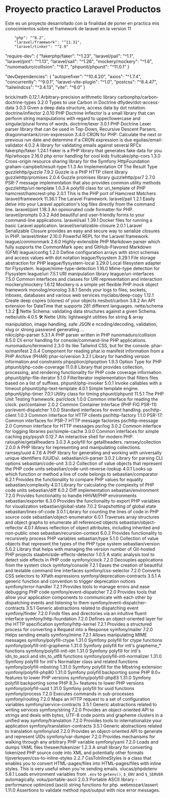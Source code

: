 # Proyecto practico Laravel Productos

Este es un proyecto desarrollado con la finalidad de poner en practica mis conocimientos sobre el framework de laravel en la version 11
       
        "php": "^8.2",
        "laravel/framework": "^11.31",
        "laravel/tinker": "^2.9"

 "require-dev": {
        "fakerphp/faker": "^1.23",
        "laravel/pail": "^1.1",
        "laravel/pint": "^1.13",
        "laravel/sail": "^1.26",
        "mockery/mockery": "^1.6",
        "nunomaduro/collision": "^8.1",
        "phpunit/phpunit": "^11.0.1"
    }

"devDependencies": {
        "autoprefixer": "^10.4.20",
        "axios": "^1.7.4",
        "concurrently": "^9.0.1",
        "laravel-vite-plugin": "^1.0",
        "postcss": "^8.4.47",
        "tailwindcss": "^3.4.13",
        "vite": "^6.0"
    }


brick/math                         0.12.1  Arbitrary-precision arithmetic library
carbonphp/carbon-doctrine-types    3.2.0   Types to use Carbon in Doctrine
dflydev/dot-access-data            3.0.3   Given a deep data structure, access data by dot notation.
doctrine/inflector                 2.0.10  PHP Doctrine Inflector is a small library that can perform string manipulations with regard to upper/lowercase and singular/plural forms of words.
doctrine/lexer                     3.0.1   PHP Doctrine Lexer parser library that can be used in Top-Down, Recursive Descent Parsers.
dragonmantank/cron-expression      3.4.0   CRON for PHP: Calculate the next or previous run date and determine if a CRON expression is due
egulias/email-validator            4.0.2   A library for validating emails against several RFCs
fakerphp/faker                     1.24.1  Faker is a PHP library that generates fake data for you.
filp/whoops                        2.16.0  php error handling for cool kids
fruitcake/php-cors                 1.3.0   Cross-origin resource sharing library for the Symfony HttpFoundation
graham-campbell/result-type        1.1.3   An Implementation Of The Result Type
guzzlehttp/guzzle                  7.9.2   Guzzle is a PHP HTTP client library
guzzlehttp/promises                2.0.4   Guzzle promises library
guzzlehttp/psr7                    2.7.0   PSR-7 message implementation that also provides common utility methods
guzzlehttp/uri-template            1.0.3   A polyfill class for uri_template of PHP
hamcrest/hamcrest-php              2.0.1   This is the PHP port of Hamcrest Matchers
laravel/framework                  11.36.1 The Laravel Framework.
laravel/pail                       1.2.1   Easily delve into your Laravel application's log files directly from the command line.
laravel/pint                       1.18.3  An opinionated code formatter for PHP.
laravel/prompts                    0.3.2   Add beautiful and user-friendly forms to your command-line applications.
laravel/sail                       1.39.1  Docker files for running a basic Laravel application.
laravel/serializable-closure       2.0.1   Laravel Serializable Closure provides an easy and secure way to serialize closures in PHP.
laravel/tinker                     2.10.0  Powerful REPL for the Laravel framework.
league/commonmark                  2.6.0   Highly-extensible PHP Markdown parser which fully supports the CommonMark spec and GitHub-Flavored Markdown (GFM)
league/config                      1.2.0   Define configuration arrays with strict schemas and access values with dot notation
league/flysystem                   3.29.1  File storage abstraction for PHP
league/flysystem-local             3.29.0  Local filesystem adapter for Flysystem.
league/mime-type-detection         1.16.0  Mime-type detection for Flysystem
league/uri                         7.5.1   URI manipulation library
league/uri-interfaces              7.5.0   Common interfaces and classes for URI representation and interaction
mockery/mockery                    1.6.12  Mockery is a simple yet flexible PHP mock object framework
monolog/monolog                    3.8.1   Sends your logs to files, sockets, inboxes, databases and various web services
myclabs/deep-copy                  1.12.1  Create deep copies (clones) of your objects
nesbot/carbon                      3.8.2   An API extension for DateTime that supports 281 different languages.
nette/schema                       1.3.2   📐 Nette Schema: validating data structures against a given Schema.
nette/utils                        4.0.5   🛠  Nette Utils: lightweight utilities for string & array manipulation, image handling, safe JSON e ncoding/decoding, validation, slug or strong password generating ...     
nikic/php-parser                   5.3.1   A PHP parser written in PHP
nunomaduro/collision               8.5.0   Cli error handling for console/command-line PHP applications.
nunomaduro/termwind                2.3.0   Its like Tailwind CSS, but for the console.
phar-io/manifest                   2.0.4   Component for reading phar.io manifest information from a PHP Archive (PHAR)
phar-io/version                    3.2.1   Library for handling version information and constraints
phpoption/phpoption                1.9.3   Option Type for PHP
phpunit/php-code-coverage          11.0.8  Library that provides collection, processing, and rendering functionality for PHP code coverage information.
phpunit/php-file-iterator          5.1.0   FilterIterator implementation that filters files based on a list of suffixes.
phpunit/php-invoker                5.0.1   Invoke callables with a timeout
phpunit/php-text-template          4.0.1   Simple template engine.
phpunit/php-timer                  7.0.1   Utility class for timing
phpunit/phpunit                    11.5.1  The PHP Unit Testing framework.
psr/clock                          1.0.0   Common interface for reading the clock.
psr/container                      2.0.2   Common Container Interface (PHP FIG PSR-11)
psr/event-dispatcher               1.0.0   Standard interfaces for event handling.
psr/http-client                    1.0.3   Common interface for HTTP clients
psr/http-factory                   1.1.0   PSR-17: Common interfaces for PSR-7 HTTP message factories
psr/http-message                   2.0     Common interface for HTTP messages
psr/log                            3.0.2   Common interface for logging libraries
psr/simple-cache                   3.0.0   Common interfaces for simple caching
psy/psysh                          0.12.7  An interactive shell for modern PHP.
ralouphie/getallheaders            3.0.3   A polyfill for getallheaders.
ramsey/collection                  2.0.0   A PHP library for representing and manipulating collections.
ramsey/uuid                        4.7.6   A PHP library for generating and working with universally unique identifiers (UUIDs).
sebastian/cli-parser               3.0.2   Library for parsing CLI options
sebastian/code-unit                3.0.2   Collection of value objects that represent the PHP code units
sebastian/code-unit-reverse-lookup 4.0.1   Looks up which function or method a line of code belongs to
sebastian/comparator               6.2.1   Provides the functionality to compare PHP values for equality
sebastian/complexity               4.0.1   Library for calculating the complexity of PHP code units
sebastian/diff                     6.0.2   Diff implementation
sebastian/environment              7.2.0   Provides functionality to handle HHVM/PHP environments
sebastian/exporter                 6.3.0   Provides the functionality to export PHP variables for visualization
sebastian/global-state             7.0.2   Snapshotting of global state
sebastian/lines-of-code            3.0.1   Library for counting the lines of code in PHP source code
sebastian/object-enumerator        6.0.1   Traverses array structures and object graphs to enumerate all referenced objects
sebastian/object-reflector         4.0.1   Allows reflection of object attributes, including inherited and non-public ones
sebastian/recursion-context        6.0.2   Provides functionality to recursively process PHP variables
sebastian/type                     5.1.0   Collection of value objects that represent the types of the PHP type system
sebastian/version                  5.0.2   Library that helps with managing the version number of Git-hosted PHP projects
staabm/side-effects-detector       1.0.5   A static analysis tool to detect side effects in PHP code
symfony/clock                      7.2.0   Decouples applications from the system clock
symfony/console                    7.2.1   Eases the creation of beautiful and testable command line interfaces
symfony/css-selector               7.2.0   Converts CSS selectors to XPath expressions
symfony/deprecation-contracts      3.5.1   A generic function and convention to trigger deprecation notices
symfony/error-handler              7.2.1   Provides tools to manage errors and ease debugging PHP code
symfony/event-dispatcher           7.2.0   Provides tools that allow your application components to communicate with each other by dispatching events and listening to them
symfony/event-dispatcher-contracts 3.5.1   Generic abstractions related to dispatching event
symfony/finder                     7.2.0   Finds files and directories via an intuitive fluent interface
symfony/http-foundation            7.2.0   Defines an object-oriented layer for the HTTP specification
symfony/http-kernel                7.2.1   Provides a structured process for converting a Request into a Response
symfony/mailer                     7.2.0   Helps sending emails
symfony/mime                       7.2.1   Allows manipulating MIME messages
symfony/polyfill-ctype             1.31.0  Symfony polyfill for ctype functions
symfony/polyfill-intl-grapheme     1.31.0  Symfony polyfill for intl's grapheme_* functions
symfony/polyfill-intl-idn          1.31.0  Symfony polyfill for intl's idn_to_ascii and idn_to_utf8 functions
symfony/polyfill-intl-normalizer   1.31.0  Symfony polyfill for intl's Normalizer class and related functions
symfony/polyfill-mbstring          1.31.0  Symfony polyfill for the Mbstring extension
symfony/polyfill-php80             1.31.0  Symfony polyfill backporting some PHP 8.0+ features to lower PHP versions
symfony/polyfill-php83             1.31.0  Symfony polyfill backporting some PHP 8.3+ features to lower PHP versions
symfony/polyfill-uuid              1.31.0  Symfony polyfill for uuid functions
symfony/process                    7.2.0   Executes commands in sub-processes
symfony/routing                    7.2.0   Maps an HTTP request to a set of configuration variables
symfony/service-contracts          3.5.1   Generic abstractions related to writing services
symfony/string                     7.2.0   Provides an object-oriented API to strings and deals with bytes, UTF-8 code points and grapheme clusters in a unified way
symfony/translation                7.2.0   Provides tools to internationalize your application
symfony/translation-contracts      3.5.1   Generic abstractions related to translation
symfony/uid                        7.2.0   Provides an object-oriented API to generate and represent UIDs
symfony/var-dumper                 7.2.0   Provides mechanisms for walking through any arbitrary PHP variable
symfony/yaml                       7.2.0   Loads and dumps YAML files
theseer/tokenizer                  1.2.3   A small library for converting tokenized PHP source code into XML and potentially other formats
tijsverkoyen/css-to-inline-styles  2.2.7   CssToInlineStyles is a class that enables you to convert HTML-pages/files into HTML-pages/files with inline styles. This is very useful when you're sending emails.
vlucas/phpdotenv                   5.6.1   Loads environment variables from `.env` to `getenv()`, `$_ENV` and `$_SERVER` automagically.
voku/portable-ascii                2.0.3   Portable ASCII library - performance optimized (ascii) string functions for php.
webmozart/assert                   1.11.0  Assertions to validate method input/output with nice error messages.

